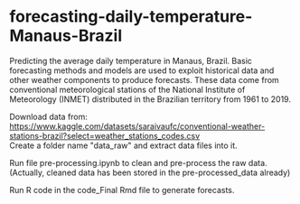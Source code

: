 # forecasting-daily-temperature-Manaus-Brazil
Predicting the average daily temperature in Manaus, Brazil. Basic forecasting methods and models are used to exploit historical data and other weather components to produce forecasts. These data come from conventional meteorological stations of the National Institute of Meteorology (INMET) distributed in the Brazilian territory from 1961 to 2019.

Download data from: https://www.kaggle.com/datasets/saraivaufc/conventional-weather-stations-brazil?select=weather_stations_codes.csv  
Create a folder name "data_raw" and extract data files into it.

Run file pre-processing.ipynb to clean and pre-process the raw data.  
(Actually, cleaned data has been stored in the pre-processed_data already)  

Run R code in the code_Final Rmd file to generate forecasts.
